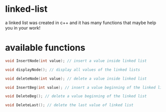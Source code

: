 # linked-list
a linked list was created in c++ and it has many functions that maybe help you in your work!

<h1> available functions </h1>

```cpp
void InsertNode(int value); // insert a value inside linked list

void displayNode(); // display all values of the linked lists

void deleteNode(int value); // delete a value inside linked list

void InsertBeg(int value); // insert a value beginning of the linked list

void DeleteBeg(); // delete a value beginning of the linked list

void DeleteLast(); // delete the last value of linked list
```
